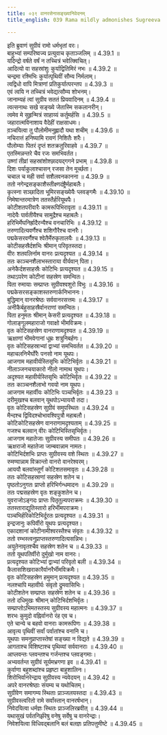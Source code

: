 ```yaml
---
title: ०३९ वानरसेनासङ्ख्यानिवेदनम्
title_english: 039 Rama mildly admonishes Sugreeva

---
```



  
इति ब्रुवाणं सुग्रीवं रामो धर्मभृतां वरः।  
बाहुभ्यां सम्परिष्वज्य प्रत्युवाच कृताञ्जलिम् ॥ 4.39.1 ॥   
यदिन्द्रो वर्षते वर्षं न तच्चित्रं भवेत्क्विचित्।  
आदित्यो वा सहस्रांशुः कुर्याद्वितिमिरं नभः ॥ 4.39.2 ॥   
चन्द्रमा रश्मिभिः कुर्यात्पृथिवीं सौम्य निर्मलाम्।  
त्वद्विधो वापि मित्राणां प्रतिकुर्यात्परन्तप ॥ 4.39.3 ॥   
एवं त्वयि न तच्चित्रं भवेद्यत्सौम्य शोभनम्।  
जानाम्यहं त्वां सुग्रीव सततं प्रियवादिनम् ॥ 4.39.4 ॥   
त्वत्सनाथः सखे सङ्ख्ये जेतास्मि सकलानरीन्।  
त्वमेव मे सुहृन्मित्रं साहाय्यं कर्तुमर्हसि ॥ 4.39.5 ॥   
जहारात्मविनाशाय वैदेहीं राक्षसाधमः।  
व़ञ्चयित्वा तु पौलोमीमनुह्लादौ यथा शचीम् ॥ 4.39.6 ॥   
नचिरात्तं हनिष्यामि रावणं निशितैः शरैः।  
पौलोम्याः पितरं दृप्तं शतक्रतुरिवाहवे ॥ 4.39.7 ॥   
एतस्मिन्नन्तरे चैव रजः समभिवर्तत।  
उष्णां तीव्रां सहस्रांशोश्छादयद्गगने प्रभाम् ॥ 4.39.8 ॥   
दिशः पर्याकुलाश्चासन् रजसा तेन मूर्च्छता।  
चचाल च मही सर्वा सशैलवनकानना ॥ 4.39.9 ॥   
ततो नगेन्द्रसङ्काशैस्तीक्ष्णदंष्ट्रैर्महाबलैः।  
कृत्स्ना सञ्छादिता भूमिरसङ्ख्येयैः प्लवङ्गमैः ॥ 4.39.10 ॥   
निमेषान्तरमात्रेण ततस्तैर्हरियूथपैः।  
कोटीशतपरीवारैः कामरूपिभिरावृता ॥ 4.39.11 ॥   
नादेयैः पार्वतीयैश्च सामुद्रैश्च महाबलैः।  
हरिभिर्मेघनिर्ह्रादैरन्यैश्च वनचारिभिः ॥ 4.39.12 ॥   
तरुणादित्यवर्णैश्च शशिगौरैश्च वानरैः।  
पद्मकेसरवर्णैश्च श्वेतैर्मेरुकृतालयैः ॥ 4.39.13 ॥   
कोटीसहस्रैर्दशभिः श्रीमान् परिवृतस्तदा।  
वीरः शतवलिर्नाम वानरः प्रत्यदृश्यत ॥ 4.39.14 ॥   
ततः काञ्चनशैलाभस्ताराया वीर्यवान् पिता।  
अनेकैर्दशसाहस्रैः कोटिभिः प्रत्यदृश्यत ॥ 4.39.15 ॥   
तथाऽपरेण कोटीनां सहस्रेण समन्वितः।  
पिता रुमायाः सम्प्राप्तः सुग्रीवश्वशुरो विभुः ॥ 4.39.16 ॥   
पद्मकेसरसङ्काशस्तरुणार्कनिभाननः।  
बुद्धिमान् वानरश्रेष्ठः सर्ववानरसत्तमः ॥ 4.39.17 ॥   
अनीकैर्बहुसाहस्रैर्वानराणां समन्वितः।  
पिता हनुमतः श्रीमान् केसरी प्रत्यदृश्यत ॥ 4.39.18 ॥   
गोलाङ्गूलमहाराजो गवाक्षो भीमविक्रमः।  
वृतः कोटिसहस्रेण वानराणामदृश्यत ॥ 4.39.19 ॥   
ऋक्षाणां भीमवेगानां धूम्रः शत्रुनिबर्हणः।  
वृतः कोटिसहस्राभ्यां द्वाभ्यां समभिवर्तत ॥ 4.39.20 ॥   
महाचलनिभैर्घोरैः पनसो नाम यूथपः।  
आजगाम महावीर्यस्तिसृभिः कोटिभिर्वृतः ॥ 4.39.21 ॥   
नीलाञ्जनचयाकारो नीलो नामाथ यूथपः।  
अदृश्यत महावीर्यस्तिसृभिः कोटिभिर्वृतः ॥ 4.39.22 ॥   
ततः काञ्चनशैलाभो गवयो नाम यूथपः।  
आजगाम महार्वीयः कोटिभिः पञ्चभिर्वृतः ॥ 4.39.23 ॥   
दरीमुखश्च बलवान् यूथपोऽभ्याययौ तदा।  
वृतः कोटिसहस्रेण सुग्रीवं समुपस्थितः ॥ 4.39.24 ॥   
मैन्दश्च द्विविदश्चोभावश्विपुत्रौ महाबलौ।  
कोटिकोटिसहस्रेण वानराणामदृश्यताम् ॥ 4.39.25 ॥   
गजश्च बलवान् वीरः कोटिभिस्तिसृभिर्वृतः।  
आजगाम महातेजाः सुग्रीवस्य समीपतः ॥ 4.39.26 ॥   
ऋक्षराजो महातेजा जाम्बवान्नाम नामतः।  
कोटिभिर्दशभिः प्राप्तः सुग्रीवस्य वशे स्थितः ॥ 4.39.27 ॥   
रुमण्वान्नाम विक्रान्तो वानरो वानरेश्वरम्।  
आययौ बलवांस्तूर्णं कोटिशतसमावृतः ॥ 4.39.28 ॥   
ततः कोटिसहस्राणां सहस्रेण शतेन च।  
पृष्ठतोऽनुगतः प्राप्तो हरिभिर्गन्धमादनः ॥ 4.39.29 ॥   
ततः पद्मसहस्रेण वृतः शङ्कुशतेन च।  
युवराजोऽङ्गदः प्राप्तः पितृतुल्यपराक्रमः ॥ 4.39.30 ॥   
ततस्ताराद्युतिस्तारो हरिर्भीमपराक्रमः।  
पञ्चभिर्हरिकोटिभिर्दूरतः प्रत्यदृश्यत ॥ 4.39.31 ॥   
इन्द्रजानुः कपिर्वीरो यूथपः प्रत्यदृश्यत।  
एकादशानां कोटीनामीश्वरस्तैश्च संवृतः ॥ 4.39.32 ॥   
ततो रम्भस्त्वनुप्राप्तस्तरुणादित्यसन्निभः।  
अयुतेनावृतश्चैव सहस्रेण शतेन च ॥ 4.39.33 ॥   
ततो यूथपतिर्वीरो दुर्मुखो नाम वानरः।  
प्रत्यदृश्यत कोटिभ्यां द्वाभ्यां परिवृतो बली ॥ 4.39.34 ॥   
कैलासशिखराकारैर्वानरैर्भीमविक्रमैः।  
वृतः कोटिसहस्रेण हमुमान् प्रत्यदृश्यत ॥ 4.39.35 ॥   
नलश्चापि महावीर्यः संवृतो द्रुमवासिभिः।  
कोटीशतेन सम्प्राप्तः सहस्रेण शतेन च ॥ 4.39.36 ॥   
ततो दधिमुखः श्रीमान् कोटिभिर्दशभिर्वृतः।  
सम्प्राप्तोऽभिमतस्तस्य सुग्रीवस्य महात्मनः ॥ 4.39.37 ॥   
शरभः कुमुदो वह्निर्वानरो रंह एव च।  
एते चान्ये च बहवो वानराः कामरूपिणः ॥ 4.39.38 ॥   
आवृत्य पृथिवीं सर्वां पर्वातांश्च वनानि च।  
यूथपाः समनुप्राप्तास्तेषां सङ्ख्या न विद्यते ॥ 4.39.39 ॥   
आगताश्च विशिष्टाश्च पृथिव्यां सर्ववानराः ॥ 4.39.40 ॥   
आप्लवन्तः प्लवन्तश्च गर्जन्तश्च प्लवङ्गमाः।  
अभ्यवर्तन्त सुग्रीवं सूर्यमभ्रगणा इव ॥ 4.39.41 ॥   
कुर्वाणा बहुशब्दांश्च प्रहृष्टा बाहुशालिनः।  
शिरोभिर्वानरेन्द्राय सुग्रीवस्य न्यवेदयन् ॥ 4.39.42 ॥   
अपरे वानरश्रेष्ठाः संयम्य च यथोचितम्।  
सुग्रीवेण समागम्य स्थिताः प्राञ्जलयस्तदा ॥ 4.39.43 ॥   
सुग्रीवस्त्वरितो रामे सर्वांस्तान् वानरर्षभान्।  
निवेदयित्वा धर्मज्ञः स्थितः प्राञ्जलिरब्रवीत् ॥ 4.39.44 ॥   
यथासुखं पर्वतनिर्झरेषु वनेषु सर्वेषु च वानरेन्द्राः।  
निवेशयित्वा विधिवद्बलानि बलं बलज्ञः प्रतिपत्तुमीष्टे ॥ 4.39.45 ॥   